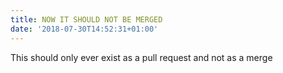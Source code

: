 ```yaml
---
title: NOW IT SHOULD NOT BE MERGED
date: '2018-07-30T14:52:31+01:00'
---
```

This should only ever exist as a pull request and not as a merge
